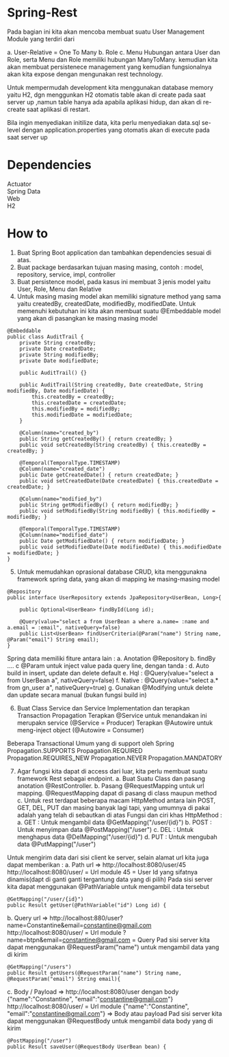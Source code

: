 # Spring-Rest
Pada bagian ini kita akan mencoba membuat suatu User Management Module yang terdiri dari<p> 
a. User-Relative = One To Many
b. Role
c. Menu
Hubungan antara User dan Role, serta Menu dan Role memiliki hubungan ManyToMany. 
kemudian kita akan membuat persistenece management yang kemudian fungsionalnya akan kita expose dengan mengunakan rest technology.

Untuk mempermudah development kita menggunakan database memory yaitu H2, dgn menggunkan H2 otomatis table akan di create pada saat server up
,namun table hanya ada apabila aplikasi hidup, dan akan di re-create saat aplikasi di restart.

Bila ingin menyediakan initilize data, kita perlu menyediakan data.sql se-level dengan application.properties yang otomatis akan 
di execute pada saat server up 

# Dependencies
Actuator</br>
Spring Data</br>
Web</br>
H2</br>

# How to
1. Buat Spring Boot application dan tambahkan dependencies sesuai di atas.
2. Buat package berdasarkan tujuan masing masing, contoh : model, repository, service, impl, controller
3. Buat persistence model, pada kasus ini membuat 3 jenis model yaitu User, Role, Menu dan Relative
4. Untuk masing masing model akan memiliki signature method yang sama yaitu createdBy, createdDate, modifiedBy, modifiedDate. Untuk memenuhi
kebutuhan ini kita akan membuat suatu @Embeddable model yang akan di pasangkan ke masing masing model
```
@Embeddable
public class AuditTrail {
	private String createdBy;
	private Date createdDate;
	private String modifiedBy;
	private Date modifiedDate;
	
	public AuditTrail() {}
	
	public AuditTrail(String createdBy, Date createdDate, String modifiedBy, Date modifiedDate) {
		this.createdBy = createdBy;
		this.createdDate = createdDate;
		this.modifiedBy = modifiedBy;
		this.modifiedDate = modifiedDate;
	}
	
	@Column(name="created_by")
	public String getCreatedBy() { return createdBy; }
	public void setCreatedBy(String createdBy) { this.createdBy = createdBy; }
	
	@Temporal(TemporalType.TIMESTAMP)
	@Column(name="created_date")
	public Date getCreatedDate() { return createdDate; }
	public void setCreatedDate(Date createdDate) { this.createdDate = createdDate; }
	
	@Column(name="modified_by")
	public String getModifiedBy() { return modifiedBy; }
	public void setModifiedBy(String modifiedBy) { this.modifiedBy = modifiedBy; }
	
	@Temporal(TemporalType.TIMESTAMP)
	@Column(name="modified_date")
	public Date getModifiedDate() { return modifiedDate; }
	public void setModifiedDate(Date modifiedDate) { this.modifiedDate = modifiedDate; }
}
```
5. Untuk memudahkan oprasional database CRUD, kita menggunakna framework spring data, yang akan di mapping ke masing-masing model
```
@Repository
public interface UserRepository extends JpaRepository<UserBean, Long>{
	
	public Optional<UserBean> findById(Long id);
	
	@Query(value="select a from UserBean a where a.name= :name and a.email = :email", nativeQuery=false)
	public List<UserBean> findUserCriteria(@Param("name") String name, @Param("email") String email);
}
```
Spring data memiliki fiture antara lain :
a. Anotation @Repository
b. findBy ....
c  @Param untuk inject value pada query line, dengan tanda :
d. Auto build in insert, update dan delete default
e. Hql    : @Query(value="select a  from UserBean a", nativeQuery=false)
f. Native : @Query(value="select a.* from gn_user a", nativeQuery=true)
g. Gunakan @Modifying untuk delete dan update secara manual (bukan fungsi build in)

6. Buat Class Service dan Service Implementation dan terapkan Transaction Propagation
Terapkan @Service untuk menandakan ini merupakn service (@Service = Producer)
Terapkan @Autowire untuk meng-inject object (@Autowire = Consumer)

Beberapa Transactional Umum yang di support oleh Spring
Propagation.SUPPORTS
Propagation.REQUIRED
Propagation.REQUIRES_NEW
Propagation.NEVER
Propagation.MANDATORY

7. Agar fungsi kita dapat di access dari luar, kita perlu membuat suatu framework Rest sebagai endpoint. 
a. Buat Suatu Class dan pasang anotation @RestController. 
b. Pasang @RequestMapping untuk url mapping. @RequestMapping dapat di pasang di class maupun method
c. Untuk rest terdapat beberapa macam HttpMethod antara lain POST, GET, DEL, PUT dan masing banyak lagi tapi, yang umumnya di pakai
adalah yang telah di sebautkan di atas
Fungsi dan ciri khas HttpMethod :
a. GET : Untuk mengambil data @GetMapping("/user/{id}")
b. POST : Untuk menyimpan data @PostMapping("/user")
c. DEL : Untuk menghapus data @DelMapping("/user/{id}")
d. PUT : Untuk mengubah data @PutMapping("/user")

Untuk mengirim data dari sisi client ke server, selain alamat url kita juga dapat memberikan :
a. Path url => http://localhost:8080/user/45
  http://localhost:8080/user/ = Url module
  45 = User Id yang sifatnya dinamis(dapt di ganti ganti tergantung data yang di pilih)
  Pada sisi server kita dapat menggunakan @PathVariable untuk mengambil data tersebut
  ```
  @GetMapping("/user/{id}")
  public Result getUser(@PathVariable("id") Long id) {
  ```
b. Query url => http://localhost:880/user?name=Constantine&email=constantine@gmail.com
   http://localhost:8080/user/ = Url module
   ?name=btpn&email=constantine@gmail.com = Query
   Pad sisi server kita dapat menggunakan @RequestParam("name") untuk mengambil data yang di kirim
   ```
   @GetMapping("/users")
   public Result getUsers(@RequestParam("name") String name, @RequestParam("email") String email){
   ``` 	
c. Body / Payload => http://localhost:8080/user dengan body {"name":"Constantine", "email":"constantine@gmail.com"}
   http://localhost:8080/user/ = Url module
   {"name":"Constantine", "email":"constantine@gmail.com"} => Body atau payload
   Pad sisi server kita dapat menggunakan @RequestBody untuk mengambil data body yang di kirim    	
   ```
   @PostMapping("/user")
   public Result saveUser(@RequestBody UserBean bean) {
   ```
